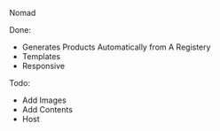 Nomad 

Done:
- Generates Products Automatically from A Registery
- Templates
- Responsive

Todo:
- Add Images
- Add Contents
- Host
  

